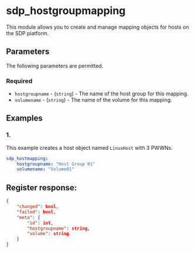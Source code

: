 # sdp_hostgroupmapping

This module allows you to create and manage mapping objects for hosts on the SDP platform. 

## Parameters

The following parameters are permitted.

### Required
* `hostgroupname` - (`string`) - The name of the host group for this mapping. 
* `volumename` - (`string`) - The name of the volume for this mapping. 


## Examples
### 1. 
This example creates a host object named `LinuxHost` with 3 PWWNs. 
```yaml
sdp_hostmapping:
    hostgroupname: "Host Group 01"
    volumename: "Volume01"
```

## Register response:
```json
{
    "changed": bool,
    "failed": bool,
    "meta": {
        "id": int,
        "hostgroupname": string,
        "volume": string
    }
}
```